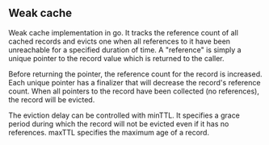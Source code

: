 ## Weak cache

Weak cache implementation in go. It tracks the reference count of all cached records and evicts one when all references to it have been unreachable for a specified duration of time. A "reference" is simply a unique pointer to the record value which is returned to the caller.

Before returning the pointer, the reference count for the record is increased. Each unique pointer has a finalizer that will decrease the record's reference count. When all pointers to the record have been collected (no references), the record will be evicted.

The eviction delay can be controlled with minTTL. It specifies a grace period during which the record will not be evicted even if it has no references. maxTTL specifies the maximum age of a record.
